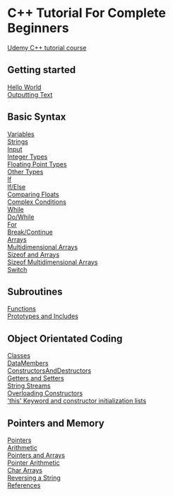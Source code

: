 # C++ Tutorial For Complete Beginners
[Udemy C++ tutorial course](https://www.udemy.com/course/free-learn-c-tutorial-beginners/)

## Getting started
[Hello World](https://github.com/beef-erikson/CPlusPlusTutorialForCompleteBeginners/blob/master/GettingStarted/HelloWorld/HelloWorld.cpp)<br />
[Outputting Text](https://github.com/beef-erikson/CPlusPlusTutorialForCompleteBeginners/blob/master/GettingStarted/OutputtingText/OutputtingText.cpp)

## Basic Syntax
[Variables](https://github.com/beef-erikson/CPlusPlusTutorialForCompleteBeginners/blob/master/BasicSyntax/Variables/Variables.cpp)<br />
[Strings](https://github.com/beef-erikson/CPlusPlusTutorialForCompleteBeginners/blob/master/BasicSyntax/Strings/Strings.cpp)<br />
[Input](https://github.com/beef-erikson/CPlusPlusTutorialForCompleteBeginners/blob/master/BasicSyntax/Input/Input.cpp)<br />
[Integer Types](https://github.com/beef-erikson/CPlusPlusTutorialForCompleteBeginners/blob/master/BasicSyntax/IntegerTypes/IntegerTypes.cpp)<br />
[Floating Point Types](https://github.com/beef-erikson/CPlusPlusTutorialForCompleteBeginners/blob/master/BasicSyntax/FloatingPointTypes/FloatingPointTypes.cpp)<br />
[Other Types](https://github.com/beef-erikson/CPlusPlusTutorialForCompleteBeginners/blob/master/BasicSyntax/OtherTypes/OtherTypes.cpp)<br />
[If](https://github.com/beef-erikson/CPlusPlusTutorialForCompleteBeginners/blob/master/BasicSyntax/If/If.cpp)<br />
[If/Else](https://github.com/beef-erikson/CPlusPlusTutorialForCompleteBeginners/blob/master/BasicSyntax/IfElse/IfElse.cpp)<br />
[Comparing Floats](https://github.com/beef-erikson/CPlusPlusTutorialForCompleteBeginners/blob/master/BasicSyntax/ComparingFloats/ComparingFloats.cpp)<br />
[Complex Conditions](https://github.com/beef-erikson/CPlusPlusTutorialForCompleteBeginners/blob/master/BasicSyntax/ComplexConditions/ComplexConditions.cpp)<br />
[While](https://github.com/beef-erikson/CPlusPlusTutorialForCompleteBeginners/blob/master/BasicSyntax/While/While.cpp)<br />
[Do/While](https://github.com/beef-erikson/CPlusPlusTutorialForCompleteBeginners/blob/master/BasicSyntax/DoWhile/DoWhile.cpp)<br />
[For](https://github.com/beef-erikson/CPlusPlusTutorialForCompleteBeginners/blob/master/BasicSyntax/For/For.cpp)<br />
[Break/Continue](https://github.com/beef-erikson/CPlusPlusTutorialForCompleteBeginners/blob/master/BasicSyntax/BreakContinue/BreakContinue.cpp)<br />
[Arrays](https://github.com/beef-erikson/CPlusPlusTutorialForCompleteBeginners/blob/master/BasicSyntax/Arrays/Arrays.cpp)<br />
[Multidimensional Arrays](https://github.com/beef-erikson/CPlusPlusTutorialForCompleteBeginners/blob/master/BasicSyntax/MultidirectionalArrays/MultidirectionalArrays.cpp)<br />
[Sizeof and Arrays](https://github.com/beef-erikson/CPlusPlusTutorialForCompleteBeginners/blob/master/BasicSyntax/SizeOf/SizeOf.cpp)<br />
[Sizeof Multidimensional Arrays](https://github.com/beef-erikson/CPlusPlusTutorialForCompleteBeginners/blob/master/BasicSyntax/SizeOfMultidimensionalArrays/SizeOfMultidimensionalArrays.cpp)<br />
[Switch](https://github.com/beef-erikson/CPlusPlusTutorialForCompleteBeginners/blob/master/BasicSyntax/Switch/Switch.cpp)<br />

## Subroutines
[Functions](https://github.com/beef-erikson/CPlusPlusTutorialForCompleteBeginners/blob/master/Subroutines/Functions/Functions.cpp)<br />
[Prototypes and Includes](https://github.com/beef-erikson/CPlusPlusTutorialForCompleteBeginners/blob/master/Subroutines/PrototypesAndIncludes/PrototypesAndIncludes.cpp)<br />

## Object Orientated Coding
[Classes](https://github.com/beef-erikson/CPlusPlusTutorialForCompleteBeginners/blob/master/ObjectOrientatedCoding/Classes/Classes.cpp)<br />
[DataMembers](https://github.com/beef-erikson/CPlusPlusTutorialForCompleteBeginners/blob/master/ObjectOrientatedCoding/DataMembers/DataMembers.cpp)<br />
[ConstructorsAndDestructors](https://github.com/beef-erikson/CPlusPlusTutorialForCompleteBeginners/blob/master/ObjectOrientatedCoding/ConstructorsAndDestructors/ConstructorsAndDestructors.cpp)<br />
[Getters and Setters](https://github.com/beef-erikson/CPlusPlusTutorialForCompleteBeginners/blob/master/ObjectOrientatedCoding/GettersAndSetters/GettersAndSetters.cpp)<br />
[String Streams](https://github.com/beef-erikson/CPlusPlusTutorialForCompleteBeginners/blob/master/ObjectOrientatedCoding/StringStreams/StringStreams.cpp)<br />
[Overloading Constructors](https://github.com/beef-erikson/CPlusPlusTutorialForCompleteBeginners/blob/master/ObjectOrientatedCoding/OverloadingConstructors/OverloadingConstructors.cpp)<br />
['this' Keyword and constructor initialization lists](https://github.com/beef-erikson/CPlusPlusTutorialForCompleteBeginners/blob/master/ObjectOrientatedCoding/This/This.cpp)<br />

## Pointers and Memory
[Pointers](https://github.com/beef-erikson/CPlusPlusTutorialForCompleteBeginners/blob/master/PointersAndMemory/Pointers/Pointers.cpp)<br />
[Arithmetic](https://github.com/beef-erikson/CPlusPlusTutorialForCompleteBeginners/blob/master/PointersAndMemory/Arithmetic/Arithmetic.cpp)<br />
[Pointers and Arrays](https://github.com/beef-erikson/CPlusPlusTutorialForCompleteBeginners/blob/master/PointersAndMemory/PointersAndArrays/PointersAndArrays.cpp)<br />
[Pointer Arithmetic](https://github.com/beef-erikson/CPlusPlusTutorialForCompleteBeginners/blob/master/PointersAndMemory/PointerArithmetic/PointerArithmetic.cpp)<br />
[Char Arrays](https://github.com/beef-erikson/CPlusPlusTutorialForCompleteBeginners/blob/master/PointersAndMemory/CharArrays/CharArrays.cpp)<br />
[Reversing a String](https://github.com/beef-erikson/CPlusPlusTutorialForCompleteBeginners/blob/master/PointersAndMemory/ReversingString/ReversingString.cpp)<br />
[References](https://github.com/beef-erikson/CPlusPlusTutorialForCompleteBeginners/blob/master/PointersAndMemory/References/References.cpp)<br />
